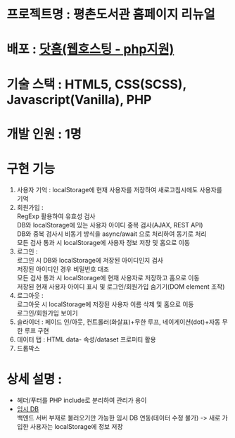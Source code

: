 # 프로젝트명 : 평촌도서관 홈페이지 리뉴얼

# 배포 : [닷홈(웹호스팅 - php지원)](http://pyeongchonlib.dothome.co.kr/index.php "닷홈으로 이동")

# 기술 스택 : HTML5, CSS(SCSS), Javascript(Vanilla), PHP

# 개발 인원 : 1명

# 구현 기능
1. 사용자 기억 : localStorage에 현재 사용자를 저장하여 새로고침시에도 사용자를 기억
1. 회원가입 :  
RegExp 활용하여 유효성 검사  
DB와 localStorage에 있는 사용자 아이디 중복 검사(AJAX, REST API)  
DB와 중복 검사시 비동기 방식을 async/await 으로 처리하여 동기로 처리  
모든 검사 통과 시 localStorage에 사용자 정보 저장 및 홈으로 이동  
1. 로그인 :  
로그인 시 DB와 localStorage에 저장된 아이디인지 검사  
저장된 아이디인 경우 비밀번호 대조  
모든 검사 통과 시 localStorage에 현재 사용자로 저장하고 홈으로 이동  
저장된 현재 사용자 아이디 표시 및 로그인/회원가입 숨기기(DOM element 조작)  
1. 로그아웃 :  
로그아웃 시 localStorage에 저장된 사용자 이름 삭제 및 홈으로 이동  
로그인/회원가입 보이기  
1. 슬라이더 : 페이드 인/아웃, 컨트롤러(화살표)+무한 루프, 네이게이션(dot)+자동 무한 루프 구현
1. 데이터 탭 : HTML data- 속성/dataset 프로퍼티 활용
1. 드롭박스

# 상세 설명 :
- 헤더/푸터를 PHP include로 분리하여 관리가 용이  
- [임시 DB](https://my-json-server.typicode.com/jay-sjyun/fakedb)  
백엔드 서버 부재로 불러오기만 가능한 임시 DB 연동(데이터 수정 불가) -> 새로 가입한 사용자는 localStorage에 정보 저장
